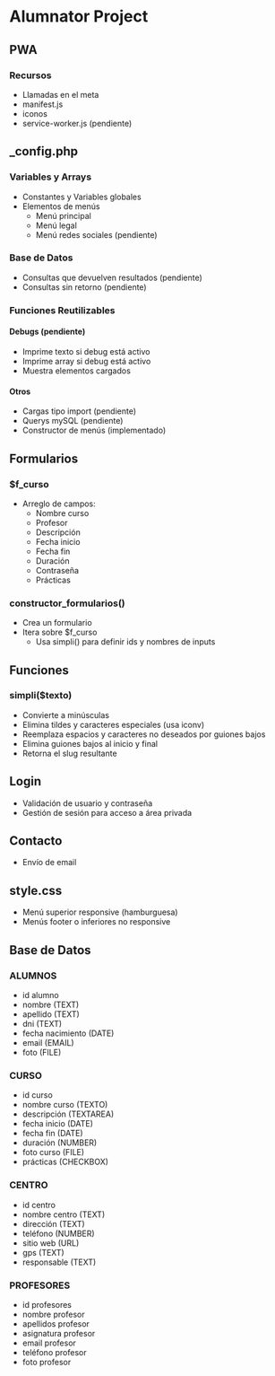 # Alumnator Project
## PWA
### Recursos
- Llamadas en el meta
- manifest.js
- iconos
- service-worker.js (pendiente)

## _config.php
### Variables y Arrays
- Constantes y Variables globales
- Elementos de menús
  - Menú principal
  - Menú legal
  - Menú redes sociales (pendiente)
### Base de Datos
- Consultas que devuelven resultados (pendiente)
- Consultas sin retorno (pendiente)
### Funciones Reutilizables
#### Debugs (pendiente)
- Imprime texto si debug está activo
- Imprime array si debug está activo
- Muestra elementos cargados
#### Otros
- Cargas tipo import (pendiente)
- Querys mySQL (pendiente)
- Constructor de menús (implementado)

## Formularios
### $f_curso
- Arreglo de campos:
  - Nombre curso
  - Profesor
  - Descripción
  - Fecha inicio
  - Fecha fin
  - Duración
  - Contraseña
  - Prácticas
### constructor_formularios()
- Crea un formulario
- Itera sobre $f_curso
  - Usa simpli() para definir ids y nombres de inputs

## Funciones
### simpli($texto)
- Convierte a minúsculas
- Elimina tildes y caracteres especiales (usa iconv)
- Reemplaza espacios y caracteres no deseados por guiones bajos
- Elimina guiones bajos al inicio y final
- Retorna el slug resultante

## Login
- Validación de usuario y contraseña
- Gestión de sesión para acceso a área privada

## Contacto
- Envío de email

## style.css
- Menú superior responsive (hamburguesa)
- Menús footer o inferiores no responsive

## Base de Datos
### ALUMNOS
- id alumno
- nombre (TEXT)
- apellido (TEXT)
- dni (TEXT)
- fecha nacimiento (DATE)
- email (EMAIL)
- foto (FILE)
### CURSO
- id curso
- nombre curso (TEXTO)
- descripción (TEXTAREA)
- fecha inicio (DATE)
- fecha fin (DATE)
- duración (NUMBER)
- foto curso (FILE)
- prácticas (CHECKBOX)
### CENTRO
- id centro
- nombre centro (TEXT)
- dirección (TEXT)
- teléfono (NUMBER)
- sitio web (URL)
- gps (TEXT)
- responsable (TEXT)
### PROFESORES
- id profesores
- nombre profesor
- apellidos profesor
- asignatura profesor
- email profesor
- teléfono profesor
- foto profesor